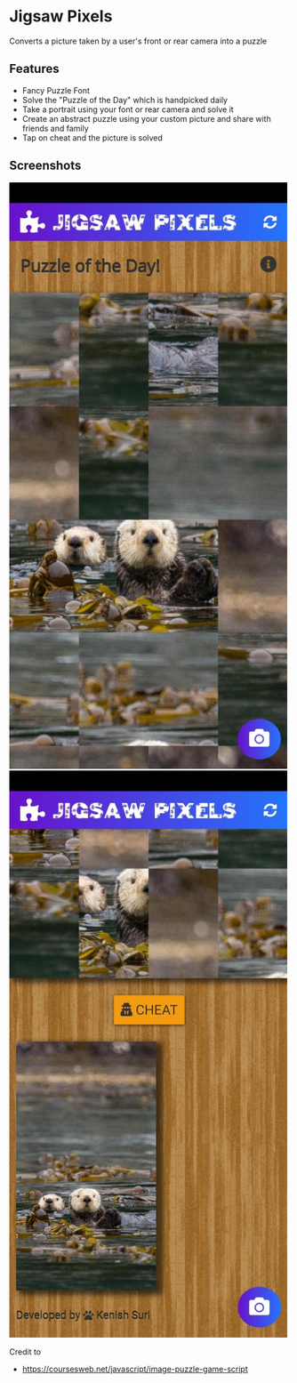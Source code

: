 # Jigsaw Pixels

Converts a picture taken by a user's front or rear camera into a puzzle

## Features

- Fancy Puzzle Font
- Solve the "Puzzle of the Day" which is handpicked daily
- Take a portrait using your font or rear camera and solve it
- Create an abstract puzzle using your custom picture and share with friends and family
- Tap on cheat and the picture is solved

## Screenshots

<img src="https://github.com/kenzo44/JigsawPixels/blob/master/assets/jp_hero.jpeg" width="500">
<img src="https://github.com/kenzo44/JigsawPixels/blob/master/assets/jp_hero2.jpeg" width="500">

Credit to 
- https://coursesweb.net/javascript/image-puzzle-game-script
